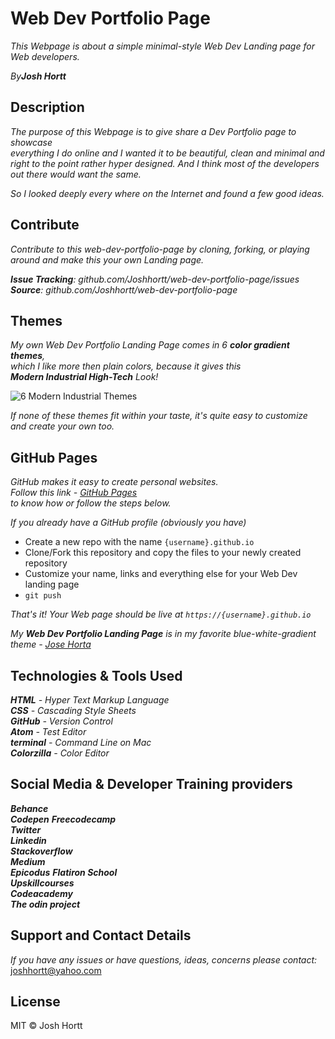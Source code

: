 # Web Dev Portfolio Page

_This Webpage is about a simple minimal-style Web Dev Landing page for <br/>
Web developers._

_By**Josh Hortt**_

## Description

_The purpose of this Webpage is to give share a Dev Portfolio page to showcase <br/>
everything I do online and I wanted it to be beautiful, clean and minimal and <br/>
right to the point rather hyper designed. And I think most of the developers <br/>
out there would want the same._ <br/>

_So I looked deeply every where on the Internet and found a few good ideas._

## Contribute
_Contribute to this web-dev-portfolio-page by cloning, forking, or playing <br/>
around and make this your own Landing page._ <br/>

_**Issue Tracking**: github.com/Joshhortt/web-dev-portfolio-page/issues_<br/>
_**Source**: github.com/Joshhortt/web-dev-portfolio-page_

## Themes

_My own Web Dev Portfolio Landing Page comes in 6 **color gradient themes**, <br/>
which I like more then plain colors, because it gives this <br/>
**Modern Industrial High-Tech** Look!_

![6 Modern Industrial Themes](https://imgbb.com/)

_If none of these themes fit within your taste, it's quite easy to customize <br/>
and create your own too._

## GitHub Pages

_GitHub makes it easy to create personal websites. <br/>
Follow this link - [GitHub Pages](https://pages.github.com/) <br/>
to know how or follow the steps below._ <br/>

_If you already have a GitHub profile (obviously you have)_ <br/>

* Create a new repo with the name `{username}.github.io` <br/>
* Clone/Fork this repository and copy the files to your newly created repository <br/>
* Customize your name, links and everything else for your Web Dev landing page <br/>
* `git push` <br/>

_That's it! Your Web page should be live at  `https://{username}.github.io`_ <br/>

_My **Web Dev Portfolio Landing Page** is in my favorite blue-white-gradient <br/>
theme - [Jose Horta](https://Joshhortt.github.io)_

## Technologies & Tools Used

_**HTML** - Hyper Text Markup Language_ <br/>
_**CSS** - Cascading Style Sheets_ <br/>
_**GitHub** - Version Control_ <br/>
_**Atom** - Test Editor_ <br/>
_**terminal** - Command Line on Mac_ <br/>
_**Colorzilla** - Color Editor_

## Social Media & Developer Training providers

_**Behance**_ <br/>
_**Codepen**_
_**Freecodecamp**_ <br/>
_**Twitter**_ <br/>
_**Linkedin**_ <br/>
_**Stackoverflow**_ <br/>
_**Medium**_ <br/>
_**Epicodus**_
_**Flatiron School**_ <br/>
_**Upskillcourses**_ <br/>
_**Codeacademy**_ <br/>
_**The odin project**_ <br/>

## Support and Contact Details

_If you have any issues or have questions, ideas, concerns please contact:_ joshhortt@yahoo.com

## License

MIT © Josh Hortt
